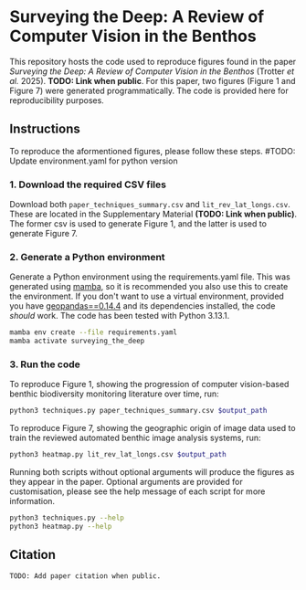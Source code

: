 # Surveying the Deep: A Review of Computer Vision in the Benthos

This repository hosts the code used to reproduce figures found in the paper _Surveying the Deep: A Review of Computer Vision in the Benthos_ (Trotter _et al._ 2025). **TODO: Link when public**. For this paper, two figures (Figure 1 and Figure 7) were generated programmatically. The code is provided here for reproducibility purposes.

## Instructions
To reproduce the aformentioned figures, please follow these steps.
#TODO: Update environment.yaml for python version

### 1. Download the required CSV files
Download both `paper_techniques_summary.csv` and `lit_rev_lat_longs.csv`. These are located in the Supplementary Material **(TODO: Link when public)**. The former csv is used to generate Figure 1, and the latter is used to generate Figure 7.

### 2. Generate a Python environment
Generate a Python environment using the requirements.yaml file. This was generated using [mamba](https://github.com/mamba-org/mamba), so it is recommended you also use this to create the environment. If you don't want to use a virtual environment, provided you have [geopandas==0.14.4](https://geopandas.org/en/stable/) and its dependencies installed, the code _should_ work. The code has been tested with Python 3.13.1.

```bash
mamba env create --file requirements.yaml
mamba activate surveying_the_deep
```

### 3. Run the code

To reproduce Figure 1, showing the progression of computer vision-based benthic biodiversity monitoring literature over time, run:

```bash
python3 techniques.py paper_techniques_summary.csv $output_path                         
```         

To reproduce Figure 7, showing the geographic origin of image data used to train the reviewed automated benthic image analysis systems, run:

```bash
python3 heatmap.py lit_rev_lat_longs.csv $output_path
```
Running both scripts without optional arguments will produce the figures as they appear in the paper. Optional arguments are provided for customisation, please see the help message of each script for more information.

```bash
python3 techniques.py --help
python3 heatmap.py --help
```

## Citation

```
TODO: Add paper citation when public.
```
